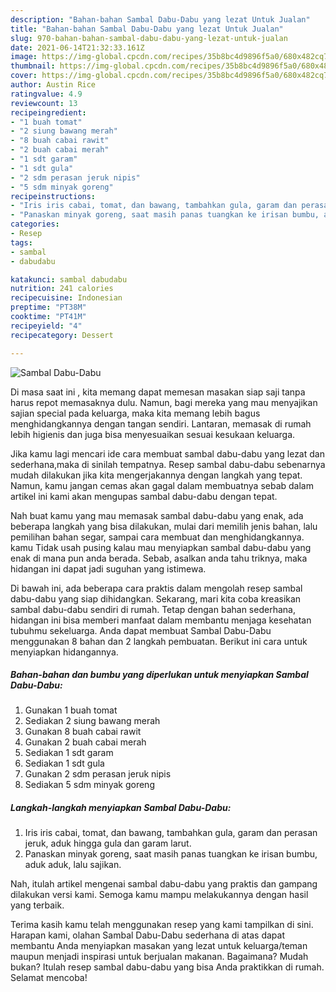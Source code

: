 ```yaml
---
description: "Bahan-bahan Sambal Dabu-Dabu yang lezat Untuk Jualan"
title: "Bahan-bahan Sambal Dabu-Dabu yang lezat Untuk Jualan"
slug: 970-bahan-bahan-sambal-dabu-dabu-yang-lezat-untuk-jualan
date: 2021-06-14T21:32:33.161Z
image: https://img-global.cpcdn.com/recipes/35b8bc4d9896f5a0/680x482cq70/sambal-dabu-dabu-foto-resep-utama.jpg
thumbnail: https://img-global.cpcdn.com/recipes/35b8bc4d9896f5a0/680x482cq70/sambal-dabu-dabu-foto-resep-utama.jpg
cover: https://img-global.cpcdn.com/recipes/35b8bc4d9896f5a0/680x482cq70/sambal-dabu-dabu-foto-resep-utama.jpg
author: Austin Rice
ratingvalue: 4.9
reviewcount: 13
recipeingredient:
- "1 buah tomat"
- "2 siung bawang merah"
- "8 buah cabai rawit"
- "2 buah cabai merah"
- "1 sdt garam"
- "1 sdt gula"
- "2 sdm perasan jeruk nipis"
- "5 sdm minyak goreng"
recipeinstructions:
- "Iris iris cabai, tomat, dan bawang, tambahkan gula, garam dan perasan jeruk, aduk hingga gula dan garam larut."
- "Panaskan minyak goreng, saat masih panas tuangkan ke irisan bumbu, aduk aduk, lalu sajikan."
categories:
- Resep
tags:
- sambal
- dabudabu

katakunci: sambal dabudabu 
nutrition: 241 calories
recipecuisine: Indonesian
preptime: "PT38M"
cooktime: "PT41M"
recipeyield: "4"
recipecategory: Dessert

---
```



![Sambal Dabu-Dabu](https://img-global.cpcdn.com/recipes/35b8bc4d9896f5a0/680x482cq70/sambal-dabu-dabu-foto-resep-utama.jpg)

Di masa  saat ini , kita memang dapat memesan masakan siap saji tanpa harus repot memasaknya dulu. Namun, bagi mereka yang mau menyajikan sajian special pada keluarga, maka kita memang lebih bagus menghidangkannya dengan tangan sendiri. Lantaran, memasak di rumah lebih higienis dan juga bisa menyesuaikan sesuai kesukaan keluarga.

Jika kamu lagi mencari ide cara membuat sambal dabu-dabu yang lezat dan sederhana,maka di sinilah tempatnya. Resep sambal dabu-dabu  sebenarnya mudah dilakukan jika kita mengerjakannya dengan langkah yang tepat. Namun, kamu jangan cemas akan gagal dalam membuatnya 
sebab dalam artikel ini kami akan mengupas sambal dabu-dabu dengan tepat.  



Nah buat kamu yang mau memasak sambal dabu-dabu yang enak, ada beberapa langkah yang bisa dilakukan, mulai dari memilih jenis bahan, lalu pemilihan bahan segar, sampai cara membuat dan menghidangkannya. kamu Tidak usah pusing kalau mau menyiapkan sambal dabu-dabu yang enak di mana pun anda berada. Sebab, asalkan anda  tahu triknya, maka hidangan ini dapat jadi suguhan yang istimewa.

Di bawah ini, ada beberapa cara praktis  dalam mengolah resep sambal dabu-dabu yang siap dihidangkan. Sekarang, mari kita coba kreasikan sambal dabu-dabu sendiri di rumah. Tetap dengan bahan sederhana, hidangan ini bisa memberi manfaat dalam membantu menjaga kesehatan tubuhmu sekeluarga. Anda dapat membuat Sambal Dabu-Dabu menggunakan 8 bahan dan 2 langkah pembuatan. Berikut ini cara untuk menyiapkan hidangannya.

<!--inarticleads1-->

##### Bahan-bahan dan bumbu yang diperlukan untuk menyiapkan Sambal Dabu-Dabu:

1. Gunakan 1 buah tomat
1. Sediakan 2 siung bawang merah
1. Gunakan 8 buah cabai rawit
1. Gunakan 2 buah cabai merah
1. Sediakan 1 sdt garam
1. Sediakan 1 sdt gula
1. Gunakan 2 sdm perasan jeruk nipis
1. Sediakan 5 sdm minyak goreng




<!--inarticleads2-->

##### Langkah-langkah menyiapkan Sambal Dabu-Dabu:

1. Iris iris cabai, tomat, dan bawang, tambahkan gula, garam dan perasan jeruk, aduk hingga gula dan garam larut.
1. Panaskan minyak goreng, saat masih panas tuangkan ke irisan bumbu, aduk aduk, lalu sajikan.




Nah, itulah artikel mengenai  sambal dabu-dabu  yang praktis dan gampang dilakukan versi kami. Semoga kamu mampu melakukannya dengan hasil yang terbaik. 

Terima kasih kamu telah menggunakan resep yang kami tampilkan di sini. Harapan kami, olahan  Sambal Dabu-Dabu sederhana di atas dapat membantu Anda menyiapkan masakan yang lezat untuk keluarga/teman maupun menjadi inspirasi untuk berjualan makanan. Bagaimana? Mudah bukan? Itulah resep sambal dabu-dabu yang bisa Anda praktikkan di rumah. Selamat mencoba!

